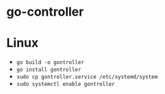 # go-controller

# Linux

- `go build -o gontroller`
- `go install gontroller`
- `sudo cp gontroller.service /etc/systemd/system`
- `sudo systemctl enable gontroller`
